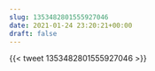 ```yaml
---
slug: 1353482801555927046
date: 2021-01-24 23:20:21+00:00
draft: false
---
```


{{< tweet 1353482801555927046 >}}

